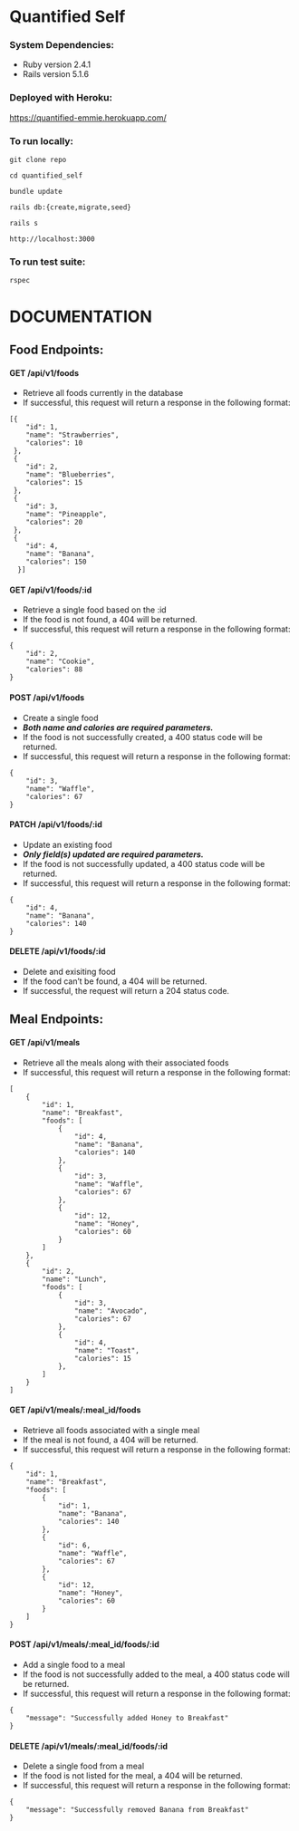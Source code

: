 # Quantified Self

### System Dependencies:
- Ruby version 2.4.1
- Rails version 5.1.6

### Deployed with Heroku:

https://quantified-emmie.herokuapp.com/

### To run locally:

`git clone repo`

`cd quantified_self`

`bundle update`

`rails db:{create,migrate,seed}`

`rails s`

`http://localhost:3000`

### To run test suite: 

`rspec`



# DOCUMENTATION

## Food Endpoints:

#### GET /api/v1/foods
- Retrieve all foods currently in the database
- If successful, this request will return a response in the following format:
  
```
[{
    "id": 1,
    "name": "Strawberries",
    "calories": 10
 },
 {
    "id": 2,
    "name": "Blueberries",
    "calories": 15
 },
 {
    "id": 3,
    "name": "Pineapple",
    "calories": 20
 },
 {
    "id": 4,
    "name": "Banana",
    "calories": 150
  }]
```

#### GET /api/v1/foods/:id
- Retrieve a single food based on the :id
- If the food is not found, a 404 will be returned.
- If successful, this request will return a response in the following format:
  
```
{
    "id": 2,
    "name": "Cookie",
    "calories": 88
}
```

#### POST /api/v1/foods
- Create a single food 
- ***Both name and calories are required parameters.*** 
- If the food is not successfully created, a 400 status code will be returned. 
- If successful, this request will return a response in the following format:
  
```
{
    "id": 3,
    "name": "Waffle",
    "calories": 67
}
```

#### PATCH /api/v1/foods/:id  
- Update an existing food 
- ***Only field(s) updated are required parameters.*** 
- If the food is not successfully updated, a 400 status code will be returned.
- If successful, this request will return a response in the following format:
  
```
{
    "id": 4,
    "name": "Banana",
    "calories": 140
}
```

#### DELETE /api/v1/foods/:id
- Delete and exisiting food 
- If the food can’t be found, a 404 will be returned.
- If successful, the request will return a 204 status code.


## Meal Endpoints:

#### GET /api/v1/meals

- Retrieve all the meals along with their associated foods
- If successful, this request will return a response in the following format:

```
[
    {
        "id": 1,
        "name": "Breakfast",
        "foods": [
            {
                "id": 4,
                "name": "Banana",
                "calories": 140
            },
            {
                "id": 3,
                "name": "Waffle",
                "calories": 67
            },
            {
                "id": 12,
                "name": "Honey",
                "calories": 60
            }
        ]
    },
    {
        "id": 2,
        "name": "Lunch",
        "foods": [
            {
                "id": 3,
                "name": "Avocado",
                "calories": 67
            },
            {
                "id": 4,
                "name": "Toast",
                "calories": 15
            },
        ]
    }
]
```

#### GET /api/v1/meals/:meal_id/foods

- Retrieve all foods associated with a single meal 
- If the meal is not found, a 404 will be returned.
- If successful, this request will return a response in the following format:

```
{
    "id": 1,
    "name": "Breakfast",
    "foods": [
        {
            "id": 1,
            "name": "Banana",
            "calories": 140
        },
        {
            "id": 6,
            "name": "Waffle",
            "calories": 67
        },
        {
            "id": 12,
            "name": "Honey",
            "calories": 60
        }
    ]
}
```

#### POST /api/v1/meals/:meal_id/foods/:id

- Add a single food to a meal 
- If the food is not successfully added to the meal, a 400 status code will be returned. 
- If successful, this request will return a response in the following format:

```
{
    "message": "Successfully added Honey to Breakfast"
}
```


#### DELETE /api/v1/meals/:meal_id/foods/:id

- Delete a single food from a meal
- If the food is not listed for the meal, a 404 will be returned.
- If successful, this request will return a response in the following format:

```
{
    "message": "Successfully removed Banana from Breakfast"
}
```
